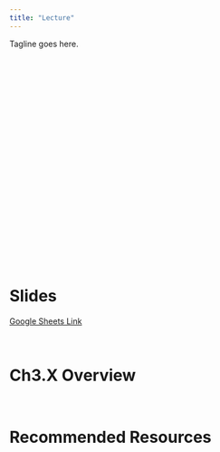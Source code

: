 ```yaml
---
title: "Lecture"
---
```


Tagline goes here.

<br />
<br />
<iframe
	width="560"
	height="315"
	src=""
	frameborder="0"
	allow="accelerometer; autoplay; encrypted-media; gyroscope; picture-in-picture"
	allowfullscreen>
</iframe>
<br />
<br />

# Slides

[Google Sheets Link]()

<br />

# Ch3.X Overview


<br />

# Recommended Resources


<br />

